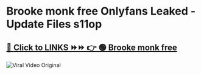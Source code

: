 
 # Brooke monk free Onlyfans Leaked - Update Files s11op

## <h2><a href="https://clipsfans.com/Brooke_monk_free&ref=git">🔗 Click to LINKS ⏩⏩ 👉 🟢 Brooke monk free </a></h2>

<a href="https://clipsfans.com/Brooke_monk_free&ref=git" rel="nofollow" data-target="animated-image.originalLink"><img src="https://i.ibb.co.com/xMMVF88/686577567.gif" alt="Viral Video Original" style="max-width: 100%; display: inline-block;" data-target="animated-image.originalImage"></a>

